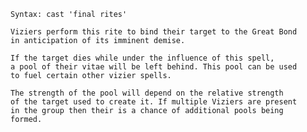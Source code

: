 `Syntax: cast 'final rites' `<target>  
  
`Viziers perform this rite to bind their target to the Great Bond`  
`in anticipation of its imminent demise.`  
  
`If the target dies while under the influence of this spell,`  
`a pool of their vitae will be left behind. This pool can be used`  
`to fuel certain other vizier spells.`  
  
`The strength of the pool will depend on the relative strength`  
`of the target used to create it. If multiple Viziers are present`  
`in the group then their is a chance of additional pools being`  
`formed.`
